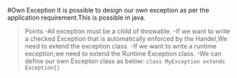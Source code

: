 #Own Exception
It is possible to  design our own exception as per the application requirement.This is possible in java.
>Points
-All exception must be a child of throwable.
-If we want to write a checked Exception that is automatically enforced by the Handel,We need to extend the exception class.
-If we want to write a runtime exception,we need to extend the Runtime Exception class.
-We can define our own Excepton class as below:
				``class MyException extends Exception{}``
